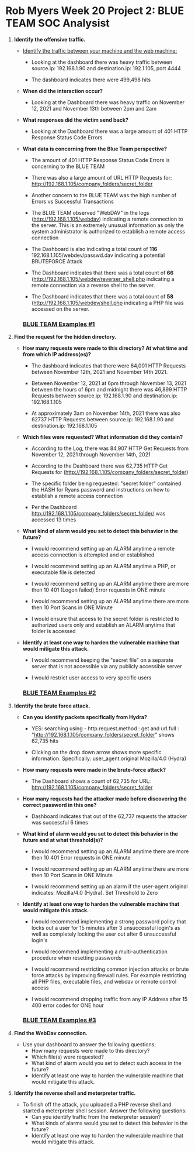 # Rob Myers Week 20 Project 2: BLUE TEAM SOC Analysist 

1. **Identify the offensive traffic.**

   - <u>Identify the traffic between your machine and the web machine:</u>

        * Looking at the dashboard there was heavy traffic between source.ip: 192.168.1.90 and destination.ip: 192.1.105, port 4444

        * The dashboard indicates there were 499,498 hits

    - **When did the interaction occur?**

        * Looking at the Dashboard there was heavy traffic on November 12, 2021 and November 13th between 2pm and 2am

    - **What responses did the victim send back?**

        * Looking at the Dashboard there was a large amount of 401 HTTP Response Status Code Errors 

    - **What data is concerning from the Blue Team perspective?**

        * The amount of 401 HTTP Response Status Code Errors is concerning to the BLUE TEAM

        * There was also a large amount of URL HTTP Requests for: http://192.168.1.105/company_folders/secret_folder 

        * Another concern to the BLUE TEAM was the high number of Errors vs Successful Transactions

        * The BLUE TEAM observed "WebDAV" in the logs (http://192.168.1.105/webdav) indicating a remote connection to the server. This is an extremely unusual information as only the system administrator is authorized to establish a remote access connection 

        * The Dashboard is also indicating a total count of **116** 192.168.1.105/webdev/passwd.dav indicating a potential BRUTEFORCE Attack

        * The Dashboard indicates that there was a total count of **66** (http://192.168.1.105/webdev/reverser_shell.php indicating a remote connection via a reverse shell to the server. 

        * The Dashboard indicates that there was a total count of **58** (http://192.168.1.105/webdev/shell.php indicating a PHP file was accessed on the server.

        ### [BLUE TEAM Examples #1](b1.md)

2. **Find the request for the hidden directory.**

   - **How many requests were made to this directory? At what time and from which IP address(es)?**

        * The dashboard indicates that there were 64,001 HTTP Requests between November 12th, 2021 and November 14th 2021. 

        * Between November 12, 2021 at 6pm through November 13, 2021 between the hours of 6pm and midnight there was 46,899 HTTP Requests between source.ip: 192.168.1.90 and destination.ip: 192.168.1.105

        * At approximately 3am on November  14th, 2021 there was also 62737 HTTP Requests between source.ip: 192.168.1.90 and destination.ip: 192.168.1.105  

    - **Which files were requested? What information did they contain?**

        * According to the Log, there was 84,907 HTTP Get Requests from November 12, 2021 through November 14th, 2021

        * According to the Dashboard there was 62,735 HTTP Get Requests for (http://192.168.1.105/company_folders/secret_folder) 

        * The specific folder being requested: "secret folder" contained the HASH for Ryans password and instructions on how to establish a remote access connection 

        * Per the Dashboard http://192.168.1.105/company_folders/secret_folder/  was accessed 13 times 

    - **What kind of alarm would you set to detect this behavior in the future?**

        * I would recommend setting up an ALARM anytime a remote access connection is attempted and or established

        * I would recommend setting up an ALARM anytime a PHP, or executable file is detected

        * I would recommend setting up an ALARM anytime there are more then 10 401 (Logon failed) Error requests in ONE minute  

        * I would recommend setting up an ALARM anytime there are more then 10 Port Scans in ONE Minute  

        * I would ensure that access to the secret folder is restricted to authorized users only and establish an ALARM anytime that folder is accessed

    - **Identify at least one way to harden the vulnerable machine that would mitigate this attack.**

        * I would recommend keeping the "secret file" on a separate server that is not accessible via any publicly accessible server 

        * I would restrict user access to very specific users 

        ### [BLUE TEAM Examples #2](b2.md) 

3. **Identify the brute force attack.**

    - **Can you identify packets specifically from Hydra?**

        * YES: searching using - http.request.method : get and url.full : "http://192.168.1.105/company_folders/secret_folder" shows 62,735 hits

        * Clicking on the drop down arrow shows more specific information. Specifically: user_agent.original Mozilla/4.0 (Hydra)

    - **How many requests were made in the brute-force attack?** 

        * The Dashboard shows a count of 62,735 for URL: http://192.168.1.105/company_folders/secret_folder

    - **How many requests had the attacker made before discovering the correct password in this one?**

        * Dashboard indicates that out of the 62,737 requests the attacker was successful 6 times 

    - **What kind of alarm would you set to detect this behavior in the future and at what threshold(s)?**

        * I would recommend setting up an ALARM anytime there are more then 10 401 Error requests in ONE minute 

        * I would recommend setting up an ALARM anytime there are more then 10 Port Scans in ONE Minute  

        * I would recommend setting up an alarm if the user-agent.original indicates: Mozilla/4.0 (Hydra). Set Threshold to Zero       
    
    - **Identify at least one way to harden the vulnerable machine that would mitigate this attack.**

        * I would recommend implementing a strong password policy that locks out a user for 15 minutes after 3 unsuccessful login's as well as completely locking the user out after 6 unsuccessful login's 

        * I would recommend implementing a multi-authentication procedure when resetting passwords 

        * I would recommend restricting common injection attacks or brute force attacks by improving firewall rules. For example restricting all PHP files, executable files, and webdav or remote control access 

        * I would recommend dropping traffic from any IP Address after 15 400 error codes for ONE hour  

        ### [BLUE TEAM Examples #3](b3.md) 

4. **Find the WebDav connection.**
   - Use your dashboard to answer the following questions:
     - How many requests were made to this directory? 
     - Which file(s) were requested?
     - What kind of alarm would you set to detect such access in the future?
     - Identify at least one way to harden the vulnerable machine that would mitigate this attack.

5. **Identify the reverse shell and meterpreter traffic.**
   - To finish off the attack, you uploaded a PHP reverse shell and started a meterpreter shell session. Answer the following questions:
     - Can you identify traffic from the meterpreter session?
     - What kinds of alarms would you set to detect this behavior in the future?
     - Identify at least one way to harden the vulnerable machine that would mitigate this attack.





     











